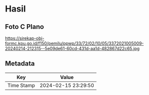 # Hasil

## Foto C Plano

https://sirekap-obj-formc.kpu.go.id/f150/pemilu/ppwp/33/72/02/10/05/3372021005009-20240214-212315--5e09de61-60cd-431d-aa1d-482867d22c65.jpg


## Metadata

| Key        | Value               |
| ---------- | ------------------- |
| Time Stamp | 2024-02-15 23:29:50 |



